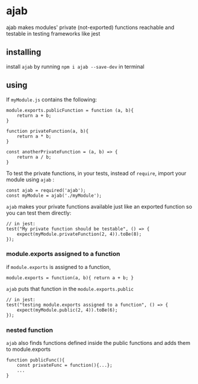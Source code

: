 # ajab

ajab makes modules' private (not-exported) functions reachable and testable in testing frameworks like jest

## installing

install `ajab` by running `npm i ajab --save-dev` in terminal

## using

If `myModule.js` contains the following:

    module.exports.publicFunction = function (a, b){
        return a + b;
    }

    function privateFunction(a, b){
        return a * b;
    }

    const anotherPrivateFunction = (a, b) => {
        return a / b;
    }

To test the private functions, in your tests, instead of `require`, import your module using `ajab` :

    const ajab = required('ajab');
    const myModule = ajab('./myModule');

`ajab` makes your private functions available just like an exported function so you can test them directly:

    // in jest:
    test("My private function should be testable", () => {
        expect(myModule.privateFunction(2, 4)).toBe(8);
    });

### module.exports assigned to a function

if `module.exports` is assigned to a function,

    module.exports = function(a, b){ return a + b; }

`ajab` puts that function in the `module.exports.public`

    // in jest:
    test("testing module.exports assigned to a function", () => {
        expect(myModule.public(2, 4)).toBe(6);
    });

### nested function

`ajab` also finds functions defined inside the public functions and adds them to module.exports

    function publicFunc(){
        const privateFunc = function(){...};
        ...
    }
